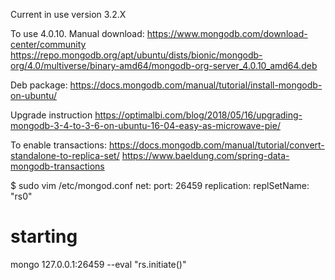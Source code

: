 Current in use version 3.2.X





To use 4.0.10.
Manual download:
https://www.mongodb.com/download-center/community
https://repo.mongodb.org/apt/ubuntu/dists/bionic/mongodb-org/4.0/multiverse/binary-amd64/mongodb-org-server_4.0.10_amd64.deb

Deb package:
https://docs.mongodb.com/manual/tutorial/install-mongodb-on-ubuntu/


Upgrade instruction https://optimalbi.com/blog/2018/05/16/upgrading-mongodb-3-4-to-3-6-on-ubuntu-16-04-easy-as-microwave-pie/


To enable transactions:
https://docs.mongodb.com/manual/tutorial/convert-standalone-to-replica-set/
https://www.baeldung.com/spring-data-mongodb-transactions


$ sudo vim /etc/mongod.conf
net:
  port: 26459
replication:
  replSetName: "rs0"




# starting
mongo 127.0.0.1:26459 --eval "rs.initiate()"


